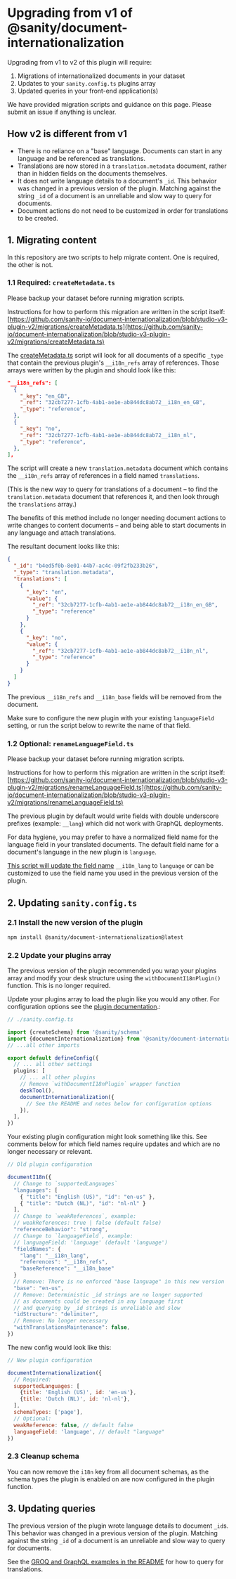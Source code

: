# Upgrading from v1 of @sanity/document-internationalization

Upgrading from v1 to v2 of this plugin will require:

1. Migrations of internationalized documents in your dataset
2. Updates to your `sanity.config.ts` plugins array
3. Updated queries in your front-end application(s)

We have provided migration scripts and guidance on this page. Please submit an issue if anything is unclear.

## How v2 is different from v1

- There is no reliance on a "base" language. Documents can start in any language and be referenced as translations.
- Translations are now stored in a `translation.metadata` document, rather than in hidden fields on the documents themselves.
- It does not write language details to a document's `_id`. This behavior was changed in a previous version of the plugin. Matching against the string `_id` of a document is an unreliable and slow way to query for documents.
- Document actions do not need to be customized in order for translations to be created.

## 1. Migrating content

In this repository are two scripts to help migrate content. One is required, the other is not.

### 1.1 Required: `createMetadata.ts`

Please backup your dataset before running migration scripts.

Instructions for how to perform this migration are written in the script itself: [https://github.com/sanity-io/document-internationalization/blob/studio-v3-plugin-v2/migrations/createMetadata.ts](https://github.com/sanity-io/document-internationalization/blob/studio-v3-plugin-v2/migrations/createMetadata.ts)

The [createMetadata.ts](https://github.com/sanity-io/document-internationalization/blob/studio-v3-plugin-v2/migrations/createMetadata.ts) script will look for all documents of a specific `_type` that contain the previous plugin's `__i18n_refs` array of references. Those arrays were written by the plugin and should look like this:

```json
"__i18n_refs": [
  {
    "_key": "en_GB",
    "_ref": "32cb7277-1cfb-4ab1-ae1e-ab844dc8ab72__i18n_en_GB",
    "_type": "reference",
  },
  {
    "_key": "no",
    "_ref": "32cb7277-1cfb-4ab1-ae1e-ab844dc8ab72__i18n_nl",
    "_type": "reference",
  },
],
```

The script will create a new `translation.metadata` document which contains the `__i18n_refs` array of references in a field named `translations`.

(This is the new way to query for translations of a document – to find the `translation.metadata` document that references it, and then look through the `translations` array.)

The benefits of this method include no longer needing document actions to write changes to content documents – and being able to start documents in any language and attach translations.

The resultant document looks like this:

```json
{
  "_id": "b4ed5f0b-8e01-44b7-ac4c-09f2fb233b26",
  "_type": "translation.metadata",
  "translations": [
    {
      "_key": "en",
      "value": {
        "_ref": "32cb7277-1cfb-4ab1-ae1e-ab844dc8ab72__i18n_en_GB",
        "_type": "reference"
      }
    },
    {
      "_key": "no",
      "value": {
        "_ref": "32cb7277-1cfb-4ab1-ae1e-ab844dc8ab72__i18n_nl",
        "_type": "reference"
      }
    }
  ]
}
```

The previous `__i18n_refs` and `__i18n_base` fields will be removed from the document.

Make sure to configure the new plugin with your existing `languageField` setting, or run the script below to rewrite the name of that field.

### 1.2 Optional: `renameLanguageField.ts`

Please backup your dataset before running migration scripts.

Instructions for how to perform this migration are written in the script itself: [https://github.com/sanity-io/document-internationalization/blob/studio-v3-plugin-v2/migrations/renameLanguageField.ts](https://github.com/sanity-io/document-internationalization/blob/studio-v3-plugin-v2/migrations/renameLanguageField.ts)

The previous plugin by default would write fields with double underscore prefixes (example: `__lang`) which did not work with GraphQL deployments.

For data hygiene, you may prefer to have a normalized field name for the language field in your translated documents. The default field name for a document's language in the new plugin is `language`.

[This script will update the field name](https://github.com/sanity-io/document-internationalization/blob/studio-v3-plugin-v2/migrations/renameLanguageField.ts) `__i18n_lang` to `language` or can be customized to use the field name you used in the previous version of the plugin.

## 2. Updating `sanity.config.ts`

### 2.1 Install the new version of the plugin

```sh
npm install @sanity/document-internationalization@latest
```

### 2.2 Update your plugins array

The previous version of the plugin recommended you wrap your plugins array and modify your desk structure using the `withDocumentI18nPlugin()` function. This is no longer required.

Update your plugins array to load the plugin like you would any other. For configuration options see the [plugin documentation](https://github.com/sanity-io/document-internationalization/blob/studio-v3-plugin-v2/README.md).:

>

```ts
// ./sanity.config.ts

import {createSchema} from '@sanity/schema'
import {documentInternationalization} from '@sanity/document-internationalization'
// ...all other imports

export default defineConfig({
  // ... all other settings
  plugins: [
    // ... all other plugins
    // Remove `withDocumentI18nPlugin` wrapper function
    deskTool(),
    documentInternationalization({
      // See the README and notes below for configuration options
    }),
  ],
})
```

Your existing plugin configuration might look something like this. See comments below for which field names require updates and which are no longer necessary or relevant.

```js
// Old plugin configuration

documentI18n({
  // Change to `supportedLanguages`
  "languages": [
    { "title": "English (US)", "id": "en-us" },
    { "title": "Dutch (NL)", "id": "nl-nl" }
  ],
  // Change to `weakReferences`, example:
  // weakReferences: true | false (default false)
  "referenceBehavior": "strong",
  // Change to `languageField`, example:
  // languageField: 'language' (default 'language')
  "fieldNames": {
    "lang": "__i18n_lang",
    "references": "__i18n_refs",
    "baseReference": "__i18n_base"
  }
  // Remove: There is no enforced "base language" in this new version
  "base": "en-us",
  // Remove: Deterministic _id strings are no longer supported
  // as documents could be created in any language first
  // and querying by _id strings is unreliable and slow
  "idStructure": "delimiter",
  // Remove: No longer necessary
  "withTranslationsMaintenance": false,
})
```

The new config would look like this:

```js
// New plugin configuration

documentInternationalization({
  // Required:
  supportedLanguages: [
    {title: 'English (US)', id: 'en-us'},
    {title: 'Dutch (NL)', id: 'nl-nl'},
  ],
  schemaTypes: ['page'],
  // Optional:
  weakReference: false, // default false
  languageField: 'language', // default "language"
})
```

### 2.3 Cleanup schema

You can now remove the `i18n` key from all document schemas, as the schema types the plugin is enabled on are now configured in the plugin function.

## 3. Updating queries

The previous version of the plugin wrote language details to document `_id`s. This behavior was changed in a previous version of the plugin. Matching against the string `_id` of a document is an unreliable and slow way to query for documents.

See the [GROQ and GraphQL examples in the README](https://github.com/sanity-io/document-internationalization/tree/studio-v3-plugin-v2#code-examples) for how to query for translations.
